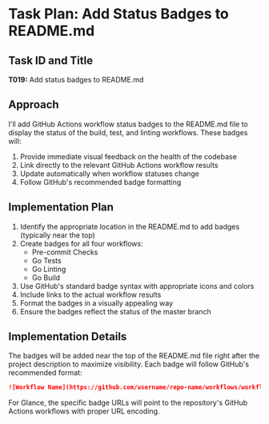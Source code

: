 # Task Plan: Add Status Badges to README.md

## Task ID and Title
**T019:** Add status badges to README.md

## Approach
I'll add GitHub Actions workflow status badges to the README.md file to display the status of the build, test, and linting workflows. These badges will:

1. Provide immediate visual feedback on the health of the codebase
2. Link directly to the relevant GitHub Actions workflow results
3. Update automatically when workflow statuses change
4. Follow GitHub's recommended badge formatting

## Implementation Plan

1. Identify the appropriate location in the README.md to add badges (typically near the top)
2. Create badges for all four workflows:
   - Pre-commit Checks
   - Go Tests
   - Go Linting
   - Go Build
3. Use GitHub's standard badge syntax with appropriate icons and colors
4. Include links to the actual workflow results
5. Format the badges in a visually appealing way
6. Ensure the badges reflect the status of the master branch

## Implementation Details

The badges will be added near the top of the README.md file right after the project description to maximize visibility. Each badge will follow GitHub's recommended format:

```markdown
![Workflow Name](https://github.com/username/repo-name/workflows/workflow-name/badge.svg)
```

For Glance, the specific badge URLs will point to the repository's GitHub Actions workflows with proper URL encoding.
